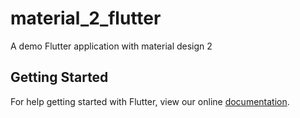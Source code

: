 # material_2_flutter

A demo Flutter application with material design 2

## Getting Started

For help getting started with Flutter, view our online
[documentation](https://flutter.io/).

